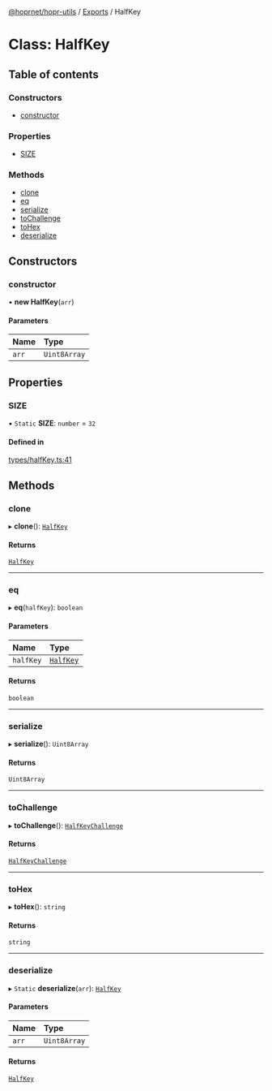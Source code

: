 [@hoprnet/hopr-utils](../README.md) / [Exports](../modules.md) / HalfKey

# Class: HalfKey

## Table of contents

### Constructors

- [constructor](HalfKey.md#constructor)

### Properties

- [SIZE](HalfKey.md#size)

### Methods

- [clone](HalfKey.md#clone)
- [eq](HalfKey.md#eq)
- [serialize](HalfKey.md#serialize)
- [toChallenge](HalfKey.md#tochallenge)
- [toHex](HalfKey.md#tohex)
- [deserialize](HalfKey.md#deserialize)

## Constructors

### constructor

• **new HalfKey**(`arr`)

#### Parameters

| Name | Type |
| :------ | :------ |
| `arr` | `Uint8Array` |

## Properties

### SIZE

▪ `Static` **SIZE**: `number` = `32`

#### Defined in

[types/halfKey.ts:41](https://github.com/hoprnet/hoprnet/blob/master/packages/utils/src/types/halfKey.ts#L41)

## Methods

### clone

▸ **clone**(): [`HalfKey`](HalfKey.md)

#### Returns

[`HalfKey`](HalfKey.md)

___

### eq

▸ **eq**(`halfKey`): `boolean`

#### Parameters

| Name | Type |
| :------ | :------ |
| `halfKey` | [`HalfKey`](HalfKey.md) |

#### Returns

`boolean`

___

### serialize

▸ **serialize**(): `Uint8Array`

#### Returns

`Uint8Array`

___

### toChallenge

▸ **toChallenge**(): [`HalfKeyChallenge`](HalfKeyChallenge.md)

#### Returns

[`HalfKeyChallenge`](HalfKeyChallenge.md)

___

### toHex

▸ **toHex**(): `string`

#### Returns

`string`

___

### deserialize

▸ `Static` **deserialize**(`arr`): [`HalfKey`](HalfKey.md)

#### Parameters

| Name | Type |
| :------ | :------ |
| `arr` | `Uint8Array` |

#### Returns

[`HalfKey`](HalfKey.md)
